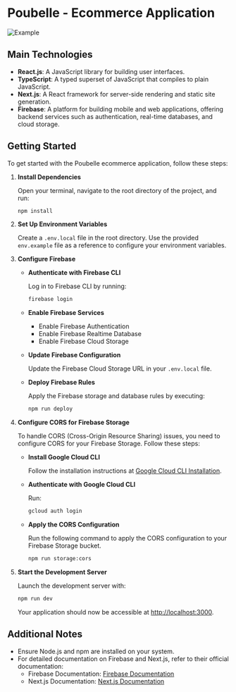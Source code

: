 # Poubelle - Ecommerce Application
![Example](https://github.com/user-attachments/assets/be3ee085-3d15-4e4d-bd85-fa5450e751d1)


## Main Technologies

- **React.js**: A JavaScript library for building user interfaces.
- **TypeScript**: A typed superset of JavaScript that compiles to plain JavaScript.
- **Next.js**: A React framework for server-side rendering and static site generation.
- **Firebase**: A platform for building mobile and web applications, offering backend services such as authentication, real-time databases, and cloud storage.

## Getting Started

To get started with the Poubelle ecommerce application, follow these steps:

1. **Install Dependencies**

   Open your terminal, navigate to the root directory of the project, and run:

   ```bash
   npm install
   ```

2. **Set Up Environment Variables**

   Create a `.env.local` file in the root directory. Use the provided `env.example` file as a reference to configure your environment variables.

3. **Configure Firebase**

   - **Authenticate with Firebase CLI**

     Log in to Firebase CLI by running:

     ```bash
     firebase login
     ```

   - **Enable Firebase Services**

     - Enable Firebase Authentication
     - Enable Firebase Realtime Database
     - Enable Firebase Cloud Storage

   - **Update Firebase Configuration**

     Update the Firebase Cloud Storage URL in your `.env.local` file.

   - **Deploy Firebase Rules**

     Apply the Firebase storage and database rules by executing:

     ```bash
     npm run deploy
     ```

4. **Configure CORS for Firebase Storage**

   To handle CORS (Cross-Origin Resource Sharing) issues, you need to configure CORS for your Firebase Storage. Follow these steps:

   - **Install Google Cloud CLI**

     Follow the installation instructions at [Google Cloud CLI Installation](https://cloud.google.com/storage/docs/gsutil_install).

   - **Authenticate with Google Cloud CLI**

     Run:

     ```bash
     gcloud auth login
     ```

   - **Apply the CORS Configuration**

     Run the following command to apply the CORS configuration to your Firebase Storage bucket.

     ```bash
     npm run storage:cors
     ```

5. **Start the Development Server**

   Launch the development server with:

   ```bash
   npm run dev
   ```

   Your application should now be accessible at [http://localhost:3000](http://localhost:3000).

## Additional Notes

- Ensure Node.js and npm are installed on your system.
- For detailed documentation on Firebase and Next.js, refer to their official documentation:
  - Firebase Documentation: [Firebase Documentation](https://firebase.google.com/docs)
  - Next.js Documentation: [Next.js Documentation](https://nextjs.org/docs)
